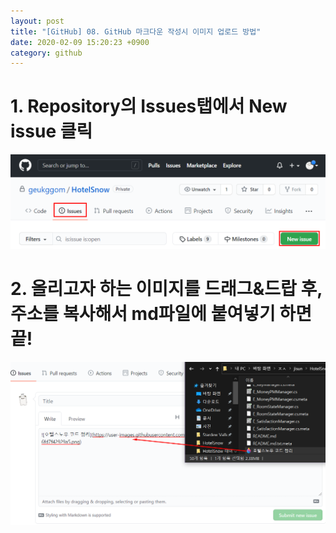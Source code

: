 ```yaml
---
layout: post
title: "[GitHub] 08. GitHub 마크다운 작성시 이미지 업로드 방법"
date: 2020-02-09 15:20:23 +0900
category: github
---
```


# 1. Repository의 Issues탭에서 New issue 클릭

![alt text](/public/img/github_55.png)

# 2. 올리고자 하는 이미지를 드래그&드랍 후, 주소를 복사해서 md파일에 붙여넣기 하면 끝!

![alt text](/public/img/github_56.png)

